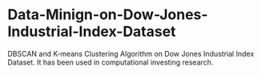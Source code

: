 # Data-Minign-on-Dow-Jones-Industrial-Index-Dataset
DBSCAN and K-means Clustering Algorithm on Dow Jones Industrial Index Dataset. It has been used in computational investing research.
